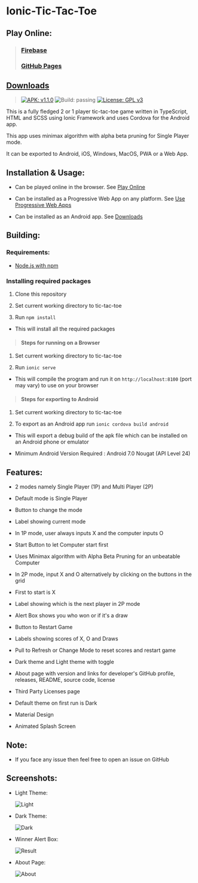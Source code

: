 # Ionic-Tic-Tac-Toe

## Play Online:

>### [Firebase](https://tic-tac-toe-vs2002.web.app/)
>
>### [GitHub Pages](https://varuns2002.github.io/Ionic-Tic-Tac-Toe/)

## [Downloads](https://github.com/VarunS2002/Ionic-Tic-Tac-Toe/releases)
>[![APK: v1.1.0](https://img.shields.io/badge/APK-v1.1.0-brightgreen)](https://github.com/VarunS2002/Ionic-Tic-Tac-Toe/releases/download/1.1.0/Tic-Tac-Toe-1.1.0.apk)
![Build: passing](https://img.shields.io/badge/build-passing-brightgreen)
>[![License: GPL v3](https://img.shields.io/badge/License-GPLv3-blue.svg)](https://www.gnu.org/licenses/gpl-3.0)

This is a fully fledged 2 or 1 player tic-tac-toe game written in TypeScript, HTML and SCSS using Ionic Framework and uses Cordova for the Android app.

This app uses minimax algorithm with alpha beta pruning for Single Player mode.

It can be exported to Android, iOS, Windows, MacOS, PWA or a Web App.

## Installation & Usage:

- Can be played online in the browser. See [Play Online](#play-online)

- Can be installed as a Progressive Web App on any platform. See [Use Progressive Web Apps](https://support.google.com/chrome/answer/9658361?co=GENIE.Platform%3DAndroid&hl=en)

- Can be installed as an Android app. See [Downloads](https://github.com/VarunS2002/Ionic-Tic-Tac-Toe/releases)

## Building:

### Requirements:

- [Node.js with npm](https://nodejs.org/en/download/)

### Installing required packages

1. Clone this repository

2. Set current working directory to tic-tac-toe

3. Run `npm install`

-  This will install all the required packages

>#### Steps for running on a Browser

1. Set current working directory to tic-tac-toe

2. Run `ionic serve`  

- This will compile the program and run it on `http://localhost:8100` (port may vary) to use on your browser

>#### Steps for exporting to Android

1. Set current working directory to tic-tac-toe

2. To export as an Android app run `ionic cordova build android`

- This will export a debug build of the apk file which can be installed on an Android phone or emulator  

-  Minimum Android Version Required : Android 7.0 Nougat (API Level 24)

## Features:

- 2 modes namely Single Player (1P) and Multi Player (2P)

- Default mode is Single Player

- Button to change the mode

- Label showing current mode

- In 1P mode, user always inputs X and the computer inputs O

- Start Button to let Computer start first 

- Uses Minimax algorithm with Alpha Beta Pruning for an unbeatable Computer

- In 2P mode, input X and O alternatively by clicking on the buttons in the grid

- First to start is X

- Label showing which is the next player in 2P mode

- Alert Box shows you who won or if it's a draw

- Button to Restart Game

- Labels showing scores of X, O and Draws

- Pull to Refresh or Change Mode to reset scores and restart game

- Dark theme and Light theme with toggle

- About page with version and links for developer's GitHub profile, releases, README, source code, license

- Third Party Licenses page

- Default theme on first run is Dark

- Material Design

- Animated Splash Screen

## Note:

- If you face any issue then feel free to open an issue on GitHub

## Screenshots:

- Light Theme:

    ![Light](https://i.imgur.com/C9GGYVl.png)

- Dark Theme:

    ![Dark](https://i.imgur.com/i8laiKh.png)

- Winner Alert Box:

    ![Result](https://i.imgur.com/JZwnsSI.png)

- About Page:

    ![About](https://i.imgur.com/9sw2YTQ.png)
